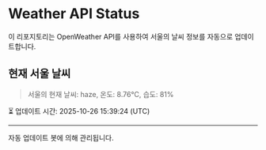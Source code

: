 
# Weather API Status

이 리포지토리는 OpenWeather API를 사용하여 서울의 날씨 정보를 자동으로 업데이트합니다.

## 현재 서울 날씨
> 서울의 현재 날씨: haze, 온도: 8.76°C, 습도: 81%

⏳ 업데이트 시간: 2025-10-26 15:39:24 (UTC)

---
자동 업데이트 봇에 의해 관리됩니다.
